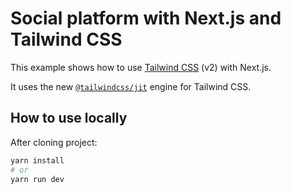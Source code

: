 # Social platform with Next.js and Tailwind CSS

This example shows how to use [Tailwind CSS](https://tailwindcss.com/) (v2) with Next.js.

It uses the new [`@tailwindcss/jit`](https://github.com/tailwindlabs/tailwindcss-jit) engine for Tailwind CSS.

## How to use locally

After cloning project:

```bash
yarn install
# or
yarn run dev
```